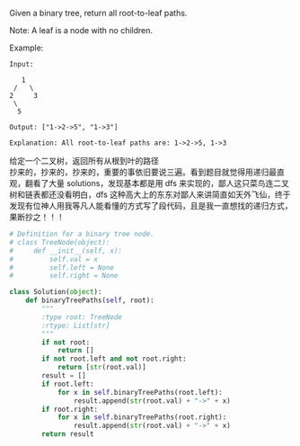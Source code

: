 Given a binary tree, return all root-to-leaf paths.

Note: A leaf is a node with no children.

Example:
```
Input:

   1
 /   \
2     3
 \
  5

Output: ["1->2->5", "1->3"]

Explanation: All root-to-leaf paths are: 1->2->5, 1->3
```
给定一个二叉树，返回所有从根到叶的路径  
抄来的，抄来的，抄来的，重要的事依旧要说三遍。看到题目就觉得用递归最直观，翻看了大量 solutions，发现基本都是用 dfs 来实现的，鄙人这只菜鸟连二叉树和链表都还没看明白，dfs 这种高大上的东东对鄙人来讲简直如天外飞仙，终于发现有位神人用我等凡人能看懂的方式写了段代码，且是我一直想找的递归方式，果断抄之！！！

```python
# Definition for a binary tree node.
# class TreeNode(object):
#     def __init__(self, x):
#         self.val = x
#         self.left = None
#         self.right = None

class Solution(object):
    def binaryTreePaths(self, root):
        """
        :type root: TreeNode
        :rtype: List[str]
        """
        if not root:
            return []
        if not root.left and not root.right:
            return [str(root.val)]
        result = []
        if root.left: 
            for x in self.binaryTreePaths(root.left):
                result.append(str(root.val) + "->" + x)
        if root.right: 
            for x in self.binaryTreePaths(root.right):
                result.append(str(root.val) + "->" + x)
        return result
```
